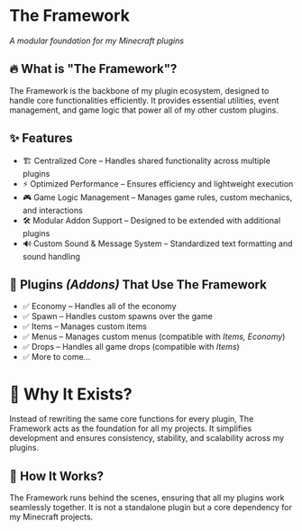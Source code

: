 # The Framework
*A modular foundation for my Minecraft plugins*

## 🔥 What is "The Framework"?
The Framework is the backbone of my plugin ecosystem, designed to handle core functionalities efficiently. It provides essential utilities, event management, and game logic that power all of my other custom plugins.

## ✨ Features
- 🏗 Centralized Core – Handles shared functionality across multiple plugins
- ⚡ Optimized Performance – Ensures efficiency and lightweight execution
- 🎮 Game Logic Management – Manages game rules, custom mechanics, and interactions
- 🛠 Modular Addon Support – Designed to be extended with additional plugins
- 🔊 Custom Sound & Message System – Standardized text formatting and sound handling

## 🔌 Plugins *(Addons)* That Use The Framework
- ✅ Economy – Handles all of the economy
- ✅ Spawn – Handles custom spawns over the game
- ✅ Items – Manages custom items
- ✅ Menus – Manages custom menus (compatible with *Items, Economy*)
- ✅ Drops – Handles all game drops (compatible with *Items*)
- ✅ More to come...

# 🎯 Why It Exists?
Instead of rewriting the same core functions for every plugin, The Framework acts as the foundation for all my projects. It simplifies development and ensures consistency, stability, and scalability across my plugins.

## 🚀 How It Works?
The Framework runs behind the scenes, ensuring that all my plugins work seamlessly together. It is not a standalone plugin but a core dependency for my Minecraft projects.
